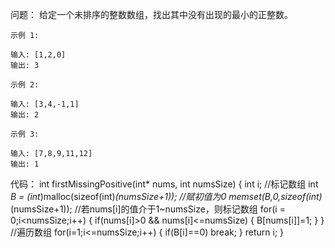 问题：
    给定一个未排序的整数数组，找出其中没有出现的最小的正整数。

    示例 1:

    输入: [1,2,0]
    输出: 3

    示例 2:

    输入: [3,4,-1,1]
    输出: 2

    示例 3:

    输入: [7,8,9,11,12]
    输出: 1
代码：
    int firstMissingPositive(int* nums, int numsSize)
    {
          int i;
          //标记数组
          int *B = (int*)malloc(sizeof(int)*(numsSize+1));
          //赋初值为0
          memset(B,0,sizeof(int)*(numsSize+1));
          //若nums[i]的值介于1~numsSize，则标记数组
          for(i = 0;i<numsSize;i++)
          {
                if(nums[i]>0 && nums[i]<=numsSize)
                {
                      B[nums[i]]=1;
                }
          }
          //遍历数组
          for(i=1;i<=numsSize;i++)
          {
                 if(B[i]==0) break;
          }
          return i;
      }
